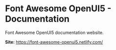 # Font Awesome OpenUI5 - Documentation

Font Awesome OpenUI5 documentation website.

**Site:** https://font-awesome-openui5.netlify.com/
